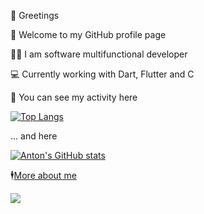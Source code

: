 👋 Greetings

👤 Welcome to my GitHub profile page

🧑‍💻️ I am software multifunctional developer

💻 Currently working with Dart, Flutter and C

🔨 You can see my activity here

[![Top Langs](https://github-readme-stats.vercel.app/api/top-langs/?username=antonbashir&theme=tokyonight&show_icons=true)]([https://github.com/sonalys](https://github.com/antonbashir)) 

... and here

[![Anton's GitHub stats](https://github-readme-stats.vercel.app/api?include_all_commits=true&username=antonbashir&theme=tokyonight&show_icons=true&langs_count=8)](https://github.com/antonbashir) 

🕴[More about me](https://antonbashir.github.io/)

![](https://komarev.com/ghpvc/?username=antonbashir&color=blueviolet)
